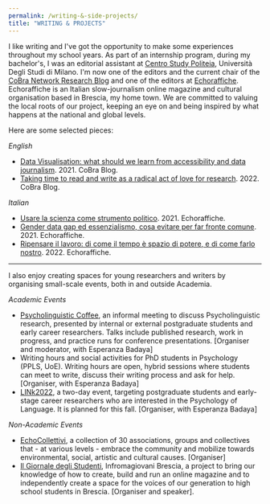 ```yaml
---
permalink: /writing-&-side-projects/
title: "WRITING & PROJECTS"
---
```


I like writing and I've got the opportunity to make some experiences throughout my school years. As part of an internship program, during my bachelor's, I was an editorial assistant at [Centro Study Politeia](http://www.politeia-centrostudi.org), Università Degli Studi di Milano. I'm now one of the editors and the current chair of the [CoBra Network Research Blog](https://www.cobra-network.eu/research-blog/) and one of the editors at [Echoraffiche](https://echoraffiche.com). Echoraffiche is an Italian slow-journalism online magazine and cultural organisation based in Brescia, my home town. We are committed to valuing the local roots of our project, keeping an eye on and being inspired by what happens at the national and global levels.  

Here are some selected pieces: 

_English_
* [Data Visualisation: what should we learn from accessibility and data journalism](https://www.cobra-network.eu/2021/05/19/data-visualisation-what-should-we-learn-from-accessibility-and-data-journalism/). 2021. CoBra Blog.
* [Taking time to read and write as a radical act of love for research](https://www.cobra-network.eu/2022/02/09/taking-time-to-read-and-write-as-a-radical-act-of-love-for-research/). 2022. CoBra Blog.

_Italian_
* [Usare la scienza come strumento politico](https://echoraffiche.com/usare-la-scienza-come-strumento-politico/). 2021. Echoraffiche.
* [Gender data gap ed essenzialismo, cosa evitare per far fronte comune](https://echoraffiche.com/gender-data-gap-ed-essenzialismo-cosa-evitare-per-far-fronte-comune/). 2021. Echoraffiche.
* [Ripensare il lavoro: di come il tempo è spazio di potere, e di come farlo nostro](https://echoraffiche.com/ripensare-il-lavoro-di-come-il-tempo-e-spazio-di-potere-e-di-come-farlo-nostro/). 2022. Echoraffiche. 

----

I also enjoy creating spaces for young researchers and writers by organising small-scale events, both in and outside Academia. 

_Academic Events_
  * [Psycholinguistic Coffee](https://blogs.ed.ac.uk/psycholingcoffee/), an informal meeting to discuss Psycholinguistic research, presented by internal or external postgraduate students and early career researchers. Talks include published research, work in progress, and practice runs for conference presentations. [Organiser and moderator, with Esperanza Badaya]
  * Writing hours and social activities for PhD students in Psychology (PPLS, UoE). Writing hours are open, hybrid sessions where students can meet to write, discuss their writing process and ask for help. [Organiser, with Esperanza Badaya]
  * [LINk2022](https://linkedi2022.github.io/), a two-day event, targeting postgraduate students and early-stage career researchers who are interested in the Psychology of Language. It is planned for this fall. [Organiser, with Esperanza Badaya]
  
_Non-Academic Events_
  * [EchoCollettivi](https://www.instagram.com/p/CX6dJs6t36y/), a collection of 30 associations, groups and collectives that - at various levels - embrace the community and mobilize towards environmental, social, artistic and cultural causes. [Organiser]
  * [Il Giornale degli Studenti](https://www.instagram.com/p/CMhOLFvCwP5/), Infromagiovani Brescia, a project to bring our knowledge of how to create, build and run an online magazine and to independently create a space for the voices of our generation to high school students in Brescia. [Organiser and speaker].
